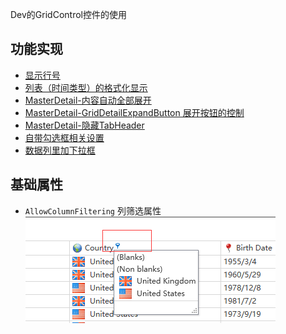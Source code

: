 Dev的GridControl控件的使用

## 功能实现

- [显示行号](wpf-dev-gridcontrol-show-row-index.md)
- [列表（时间类型）的格式化显示](wpf-dev-gridcontrol-datetime-type-row-custom-display.md)
- [MasterDetail-内容自动全部展开](wpf-dev-gridcontrol-masterdetail-expand-all.md)
- [MasterDetail-GridDetailExpandButton 展开按钮的控制](wpf-dev-gridcontrol-hide-the-expand-button-in-masterdetail-if-no-detail-row-data.md)
- [MasterDetail-隐藏TabHeader](wpf-dev-gridcontrol-masterdetail-hide-tabheader.md)
- [自带勾选框相关设置](wpf-dev-gridcontrol-checkbox-setting.md)
- [数据列里加下拉框](wpf-dev-gridcontrol-column-combobox.md)

## 基础属性

- `AllowColumnFiltering` 列筛选属性 ![showrowindex](/Img/dev/gridcontrol_fllowfolumnfiltering.png)

